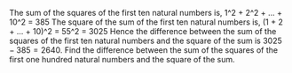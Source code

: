 The sum of the squares of the first ten natural numbers is,
1^2 + 2^2 + ... + 10^2 = 385
The square of the sum of the first ten natural numbers is,
(1 + 2 + ... + 10)^2 = 55^2 = 3025
Hence the difference between the sum of the squares of the first ten natural numbers and the square of the sum is $3025 - 385 = 2640$.
Find the difference between the sum of the squares of the first one hundred natural numbers and the square of the sum.
